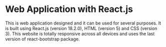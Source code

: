 # Web Application with React.js
This is web application designed and it can be used for several purposes. It is built using React.js (version 18.2.0), HTML (version 5) and CSS (version 3). This website is totally responsive across all devices and uses the last version of react-bootstrap package.
